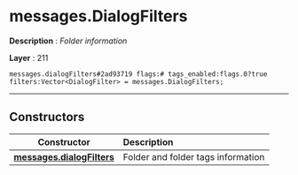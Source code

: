 # messages.DialogFilters

**Description** : *Folder information*

**Layer** : 211

```tl
messages.dialogFilters#2ad93719 flags:# tags_enabled:flags.0?true filters:Vector<DialogFilter> = messages.DialogFilters;
```

---

## Constructors

| Constructor | Description |
| :---: | :--- |
| [**messages.dialogFilters**](constructor/messages.dialogFilters) | Folder and folder tags information |